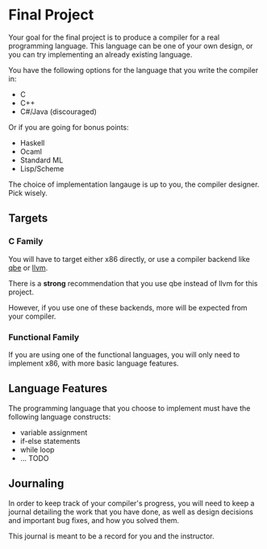 # Final Project

Your goal for the final project is to produce a compiler for a
real programming language. This language can be one of your own
design, or you can try implementing an already existing language.

You have the following options for the language that you write the
compiler in:

* C
* C++
* C#/Java (discouraged)

Or if you are going for bonus points:

* Haskell
* Ocaml
* Standard ML
* Lisp/Scheme

The choice of implementation langauge is up to you, the compiler
designer. Pick wisely.

## Targets

### C Family

You will have to target either x86 directly, or use a compiler
backend like [qbe](http://c9x.me/compile/) or [llvm](https://llvm.org/).

There is a **strong** recommendation that you use qbe instead of llvm
for this project.

However, if you use one of these backends, more will be expected from
your compiler.

### Functional Family

If you are using one of the functional languages, you will only need
to implement x86, with more basic language features.

## Language Features

The programming language that you choose to implement must have
the following language constructs:

* variable assignment
* if-else statements
* while loop
* ... TODO

## Journaling

In order to keep track of your compiler's progress, you will need
to keep a journal detailing the work that you have done, as well
as design decisions and important bug fixes, and how you solved them.

This journal is meant to be a record for you and the instructor.


